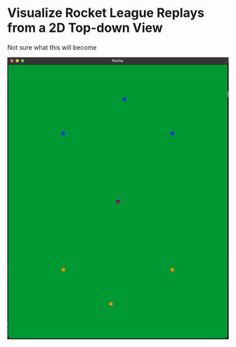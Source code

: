 # Visualize Rocket League Replays from a 2D Top-down View

Not sure what this will become

![](./pics/rl.png)